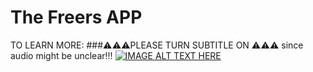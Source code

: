 # The Freers APP

TO LEARN MORE:
###⚠️⚠️⚠️PLEASE TURN SUBTITLE ON ⚠️⚠️⚠️ since audio might be unclear!!!
[![IMAGE ALT TEXT HERE](https://i9.ytimg.com/vi/mE-MUyIRrY8/mq3.jpg?sqp=CMi34_kF&rs=AOn4CLDomZ4X8I9EvU0zQOU2d8Q-nz5hsQ)](https://youtu.be/mE-MUyIRrY8)
